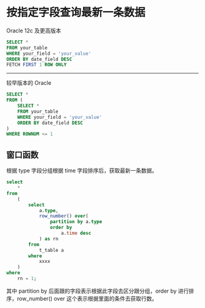 # 按指定字段查询最新一条数据

Oracle 12c 及更高版本

```sql
SELECT *
FROM your_table
WHERE your_field = 'your_value'
ORDER BY date_field DESC
FETCH FIRST 1 ROW ONLY
```

---

较早版本的 Oracle

```sql
SELECT *
FROM (
    SELECT *
    FROM your_table
    WHERE your_field = 'your_value'
    ORDER BY date_field DESC
)
WHERE ROWNUM <= 1
```

## 窗口函数

根据 type 字段分组根据 time 字段排序后，获取最新一条数据。

```sql
select
    *
from
    (
        select
            a.type,
            row_number() over(
                partition by a.type
                order by
                    a.time desc
            ) as rn
        from
            t_table a
        where
            xxxx
    )
where
    rn = 1;
```

其中 partition by 后面跟的字段表示根据此字段去区分跟分组，order by 进行排序，row_number() over 这个表示根据里面的条件去获取行数。
